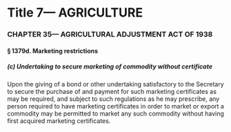 
# Title 7— AGRICULTURE
### CHAPTER 35— AGRICULTURAL ADJUSTMENT ACT OF 1938
#### § 1379d. Marketing restrictions
##### (c) Undertaking to secure marketing of commodity without certificate

Upon the giving of a bond or other undertaking satisfactory to the Secretary to secure the purchase of and payment for such marketing certificates as may be required, and subject to such regulations as he may prescribe, any person required to have marketing certificates in order to market or export a commodity may be permitted to market any such commodity without having first acquired marketing certificates.
